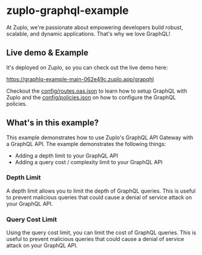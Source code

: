 # zuplo-graphql-example

At Zuplo, we're passionate about empowering developers build robust, scalable, and dynamic applications. That's why we love GraphQL!

## Live demo & Example

It's deployed on Zuplo, so you can check out the live demo here:

https://graphlq-example-main-062e49c.zuplo.app/grapqhl

Checkout the [config/routes.oas.json](./config/routes.oas.json) to learn how to setup GraphQL with Zuplo and the [config/policies.json](./config/policies.json) on how to configure the GraphQL policies.

## What's in this example?

This example demonstrates how to use Zuplo's GraphQL API Gateway with a GraphQL API. The example demonstrates the following things:

- Adding a depth limit to your GraphQL API
- Adding a query cost / complexity limit to your GraphQL API

### Depth Limit

A depth limit allows you to limit the depth of GraphQL queries. This is useful to prevent malicious queries that could cause a denial of service attack on your GraphQL API.

### Query Cost Limit

Using the query cost limit, you can limit the cost of GraphQL queries. This is useful to prevent malicious queries that could cause a denial of service attack on your GraphQL API.



